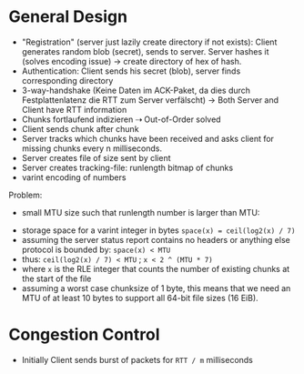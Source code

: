 # General Design

* "Registration" (server just lazily create directory if not exists): Client generates random blob (secret), sends to server. Server hashes it (solves encoding issue) → create directory of hex of hash.
* Authentication: Client sends his secret (blob), server finds corresponding directory
* 3-way-handshake (Keine Daten im ACK-Paket, da dies durch Festplattenlatenz die RTT zum Server verfälscht) → Both Server and Client have RTT information
* Chunks fortlaufend indizieren ⇢ Out-of-Order solved
* Client sends chunk after chunk
* Server tracks which chunks have been received and asks client for missing chunks every n milliseconds.
* Server creates file of size sent by client
* Server creates tracking-file: runlength bitmap of chunks
* varint encoding of numbers

Problem:

* small MTU size such that runlength number is larger than MTU:
 - storage space for a varint integer in bytes `space(x) = ceil(log2(x) / 7)`
 - assuming the server status report contains no headers or anything else protocol is bounded by: `space(x) < MTU`
 - thus: `ceil(log2(x) / 7) < MTU` ; `x < 2 ^ (MTU * 7)`
 - where `x` is the RLE integer that counts the number of existing chunks at the start of the file
 - assuming a worst case chunksize of 1 byte, this means that we need an MTU of at least 10 bytes to support all 64-bit file sizes (16 EiB).

# Congestion Control

* Initially Client sends burst of packets for `RTT / m` milliseconds


